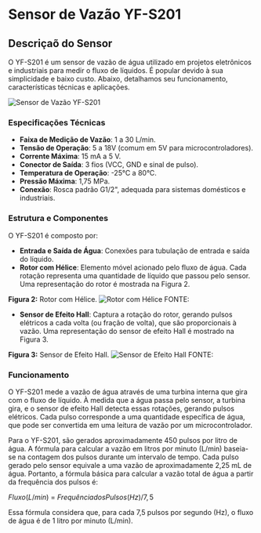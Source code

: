 
# Sensor de Vazão YF-S201

## Descriçaõ do Sensor
O YF-S201 é um sensor de vazão de água utilizado em projetos eletrônicos e industriais para medir o fluxo de líquidos. É popular devido à sua simplicidade
e baixo custo. Abaixo, detalhamos seu funcionamento, características técnicas e aplicações.

![Sensor de Vazão YF-S201](link)

### Especificações Técnicas
- **Faixa de Medição de Vazão**: 1 a 30 L/min.
- **Tensão de Operação**: 5 a 18V (comum em 5V para microcontroladores).
- **Corrente Máxima**: 15 mA a 5 V.
- **Conector de Saída**: 3 fios (VCC, GND e sinal de pulso).
- **Temperatura de Operação**: -25°C a 80°C.
- **Pressão Máxima**: 1,75 MPa.
- **Conexão**: Rosca padrão G1/2", adequada para sistemas domésticos e industriais.

### Estrutura e Componentes
O YF-S201 é composto por:
- **Entrada e Saída de Água**: Conexões para tubulação de entrada e saída do líquido.
- **Rotor com Hélice**: Elemento móvel acionado pelo fluxo de água. Cada rotação representa uma quantidade de líquido que passou pelo sensor.
Uma representação do rotor é mostrada na Figura 2.

**Figura 2:** Rotor com Hélice.
![Rotor com Hélice](https://www.usinainfo.com.br/blog/wp-content/uploads/2019/07/IMG_7414.jpg)
FONTE: 
 
- **Sensor de Efeito Hall**: Captura a rotação do rotor, gerando pulsos elétricos a cada volta (ou fração de volta), que são proporcionais à vazão.
Uma representação do sensor de efeito Hall é mostrado na Figura 3.

**Figura 3:** Sensor de Efeito Hall.
![Sensor de Efeito Hall](https://www.usinainfo.com.br/blog/wp-content/uploads/2019/07/IMG_7521mat.jpg)
FONTE:

### Funcionamento
O YF-S201 mede a vazão de água através de uma turbina interna que gira com o fluxo de líquido. À medida que a água passa pelo sensor, a turbina gira, e o sensor de efeito Hall detecta essas rotações, gerando pulsos elétricos. Cada pulso corresponde a uma quantidade específica de água, que pode ser convertida em uma leitura de vazão por um microcontrolador.

Para o YF-S201, são gerados aproximadamente 450 pulsos por litro de água. A fórmula para calcular a vazão em litros por minuto (L/min) baseia-se na contagem dos pulsos durante um intervalo de tempo. Cada pulso gerado pelo sensor equivale a uma vazão de aproximadamente 2,25 mL de água. Portanto, a fórmula básica para calcular a vazão total de água a partir da frequência dos pulsos é:

$Fluxo (L/min)$ = $Frequência dos Pulsos (Hz)/7,5$

Essa fórmula considera que, para cada 7,5 pulsos por segundo (Hz), o fluxo de água é de 1 litro por minuto (L/min).
